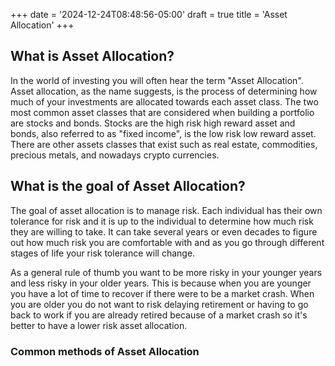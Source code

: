+++
date = '2024-12-24T08:48:56-05:00'
draft = true
title = 'Asset Allocation'
+++

## What is Asset Allocation?
In the world of investing you will often hear the term "Asset Allocation". Asset allocation, as the name suggests, is the process of determining how much of your investments are allocated towards each asset class. The two most common asset classes that are considered when building a portfolio are stocks and bonds. Stocks are the high risk high reward asset and bonds, also referred to as "fixed income", is the low risk low reward asset. There are other assets classes that exist such as real estate, commodities, precious metals, and nowadays crypto currencies.

## What is the goal of Asset Allocation?
The goal of asset allocation is to manage risk. Each individual has their own tolerance for risk and it is up to the individual to determine how much risk they are willing to take. It can take several years or even decades to figure out how much risk you are comfortable with and as you go through different stages of life your risk tolerance will change.

As a general rule of thumb you want to be more risky in your younger years and less risky in your older years. This is because when you are younger you have a lot of time to recover if there were to be a market crash. When you are older you do not want to risk delaying retirement or having to go back to work if you are already retired because of a market crash so it's better to have a lower risk asset allocation.


### Common methods of Asset Allocation


